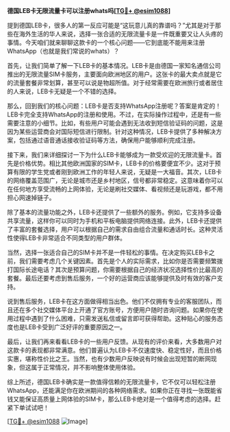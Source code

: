 **德国LEB卡无限流量卡可以注册whats吗[[TG💪+ @esim1088](https://t.me/s/esim1088)]**

提到德国LEB卡，很多人的第一反应可能是“这玩意儿真的靠谱吗？”尤其是对于那些在海外生活的华人来说，选择一张合适的无限流量卡是一件既重要又让人头疼的事情。今天咱们就来聊聊这款卡的一个核心问题——它到底能不能用来注册WhatsApp（也就是我们常说的whats）？

首先，让我们简单了解一下LEB卡的基本情况。LEB卡是由德国一家知名通信公司推出的无限流量SIM卡服务，主要面向欧洲地区的用户。这张卡的最大卖点就是它的流量套餐非常划算，甚至可以说是物超所值。对于经常需要在欧洲旅行或者居住的人来说，LEB卡无疑是一个不错的选择。

那么，回到我们的核心问题：LEB卡是否支持WhatsApp注册呢？答案是肯定的！LEB卡完全支持WhatsApp的注册和使用。不过，在实际操作过程中，还是有一些需要注意的小细节。比如，有些用户可能会遇到无法收到短信验证码的问题，这是因为某些运营商会对国际短信进行限制。针对这种情况，LEB卡提供了多种解决方案，包括通过语音通话接收验证码等方法，确保用户能够顺利完成注册。

接下来，我们来详细探讨一下为什么LEB卡能够成为一款受欢迎的无限流量卡。首先是价格优势。相比其他欧洲国家的SIM卡，LEB卡的价格要便宜不少。这对于预算有限的学生党或者刚到欧洲工作的年轻人来说，无疑是一大福音。其次，LEB卡的网络覆盖范围广，无论是城市还是乡村地区，信号都非常稳定。这意味着你可以在任何地方享受流畅的上网体验，无论是刷社交媒体、看视频还是玩游戏，都不用担心网速掉链子。

除了基本的流量功能之外，LEB卡还提供了一些额外的服务。例如，它支持多设备共享流量，这样你可以同时为手机和平板电脑提供网络连接。此外，LEB卡还提供了丰富的套餐选择，用户可以根据自己的需求自由组合流量和通话时长。这种灵活性使得LEB卡非常适合不同类型的用户群体。

当然，选择一张适合自己的SIM卡并不是一件轻松的事情。在决定购买LEB卡之前，我们需要考虑几个关键因素。首先是个人的实际需求，比如你是否需要频繁拨打国际长途电话？其次是预算问题，你需要根据自己的经济状况选择性价比最高的套餐。最后还要考虑到售后服务，一个好的运营商应该能够提供及时有效的客户支持。

说到售后服务，LEB卡在这方面做得相当出色。他们不仅拥有专业的客服团队，而且还在多个社交媒体平台上开通了官方账号，方便用户随时咨询问题。如果你在使用过程中遇到了什么困难，只需发送私信或留言即可获得帮助。这种贴心的服务态度也是LEB卡受到广泛好评的重要原因之一。

最后，让我们再来看看LEB卡的一些用户反馈。从现有的评价来看，大多数用户对这款卡的表现都非常满意。他们普遍认为LEB卡不仅速度快、稳定性好，而且价格实惠，堪称性价比之王。当然，也有少数用户反映说有时候会出现短暂的断网现象，但这属于正常情况，并不影响整体使用体验。

综上所述，德国LEB卡确实是一款值得信赖的无限流量卡，它不仅可以轻松注册WhatsApp，还能满足你在欧洲期间的各种网络需求。如果你正在寻找一张既能省钱又能保证高质量上网体验的SIM卡，那么LEB卡绝对是一个值得考虑的选择。赶紧下单试试吧！

[[TG💪+ @esim1088](https://t.me/s/esim1088) ![Image](https://i.postimg.cc/4NQfJmqS/Snipaste-2025-05-13-00-14-12.png)]